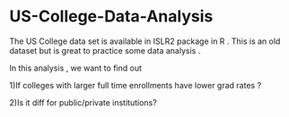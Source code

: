 # US-College-Data-Analysis

The US College data set is available in ISLR2 package in R  . 
This is an old dataset but is great to practice some data analysis . 

In this analysis , we want to find out 

1)If colleges with larger full time enrollments have lower grad rates ?

2)Is it diff for public/private institutions?
